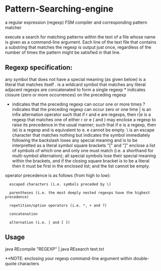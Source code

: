 # Pattern-Searching-engine
a regular expression (regexp) FSM compiler and corresponding pattern matcher 

 execute a search for matching patterns within the text of a file whose name is given as a command-line argument. Each line of the text file that contains a substring that matches the regexp is output just once, regardless of the number of times the pattern might be satisfied in that line. 
 
## Regexp specification:

any symbol that does not have a special meaning (as given below) is a literal that matches itself
\. is a wildcard symbol that matches any literal
adjacent regexps are concatenated to form a single regexp
\* indicates closure (zero or more occurrences) on the preceding regexp
+ indicates that the preceding regexp can occur one or more times
? indicates that the preceding regexp can occur zero or one time
| is an infix alternation operator such that if r and e are regexps, then r|e is a regexp that matches one of either r or e
( and ) may enclose a regexp to raise its precedence in the usual manner; such that if e is a regexp, then (e) is a regexp and is equivalent to e. e cannot be empty.
\ is an escape character that matches nothing but indicates the symbol immediately following the backslash loses any special meaning and is to be interpretted as a literal symbol
square brackets "[" and "]" enclose a list of symbols of which one and only one must match (i.e. a shorthand for multi-symbol alternation); all special symbols lose their special meaning within the brackets, and if the closing square bracket is to be a literal then it must be first in the enclosed list; and the list cannot be empty.

operator precedence is as follows (from high to low):

      escaped characters (i.e. symbols preceded by \)
      
      parentheses (i.e. the most deeply nested regexps have the highest precedence)
      
      repetition/option operators (i.e. *, + and ?)
      
      concatenation
      
      alternation (i.e. | and [ ])
      
## Usage
java REcompile "REGEXP" | java REsearch text.txt

**NOTE: enclosing your regexp command-line argument within double-quote characters
